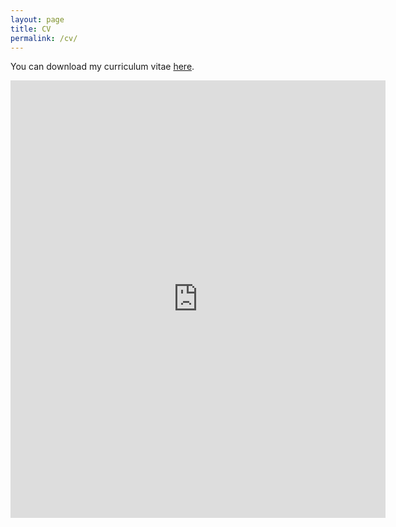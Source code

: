 ```yaml
---
layout: page
title: CV
permalink: /cv/
---
```


You can download my curriculum vitae <a href="https://elisawirsching.github.io/files/CV_ElisaWirsching.pdf">here</a>.

<embed src="https://elisawirsching.github.io/files/CV_ElisaWirsching.pdf" width="600" height="700" type='application/pdf'> 

